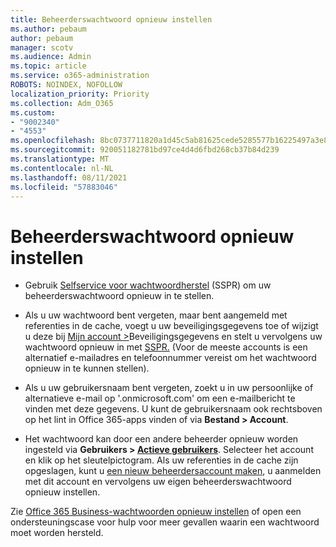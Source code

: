 ```yaml
---
title: Beheerderswachtwoord opnieuw instellen
ms.author: pebaum
author: pebaum
manager: scotv
ms.audience: Admin
ms.topic: article
ms.service: o365-administration
ROBOTS: NOINDEX, NOFOLLOW
localization_priority: Priority
ms.collection: Adm_O365
ms.custom:
- "9002340"
- "4553"
ms.openlocfilehash: 8bc0737711820a1d45c5ab81625cede5285577b16225497a3e86e64b3cf24ed1
ms.sourcegitcommit: 920051182781bd97ce4d4d6fbd268cb37b84d239
ms.translationtype: MT
ms.contentlocale: nl-NL
ms.lasthandoff: 08/11/2021
ms.locfileid: "57883046"
---
```

# <a name="admin-password-reset"></a>Beheerderswachtwoord opnieuw instellen

- Gebruik [Selfservice voor wachtwoordherstel](https://passwordreset.microsoftonline.com/) (SSPR) om uw beheerderswachtwoord opnieuw in te stellen.

- Als u uw wachtwoord bent vergeten, maar bent aangemeld met referenties in de cache, voegt u uw beveiligingsgegevens toe of wijzigt u deze bij [Mijn account >](https://mysignins.microsoft.com/security-info)Beveiligingsgegevens en stelt u vervolgens uw wachtwoord opnieuw in met [SSPR.](https://passwordreset.microsoftonline.com/) (Voor de meeste accounts is een alternatief e-mailadres en telefoonnummer vereist om het wachtwoord opnieuw in te kunnen stellen).

- Als u uw gebruikersnaam bent vergeten, zoekt u in uw persoonlijke of alternatieve e-mail op '.onmicrosoft.com' om een e-mailbericht te vinden met deze gegevens.  U kunt de gebruikersnaam ook rechtsboven op het lint in Office 365-apps vinden of via **Bestand > Account**.

- Het wachtwoord kan door een andere beheerder opnieuw worden ingesteld via **Gebruikers > [Actieve gebruikers](https://portal.office.com/adminportal/home#/users)**. Selecteer het account en klik op het sleutelpictogram.  Als uw referenties in de cache zijn opgeslagen, kunt u [een nieuw beheerdersaccount maken](https://portal.office.com/adminportal/home#/users), u aanmelden met dit account en vervolgens uw eigen beheerderswachtwoord opnieuw instellen.

Zie [Office 365 Business-wachtwoorden opnieuw instellen](https://docs.microsoft.com/microsoft-365/admin/add-users/reset-passwords) of open een ondersteuningscase voor hulp voor meer gevallen waarin een wachtwoord moet worden hersteld.
